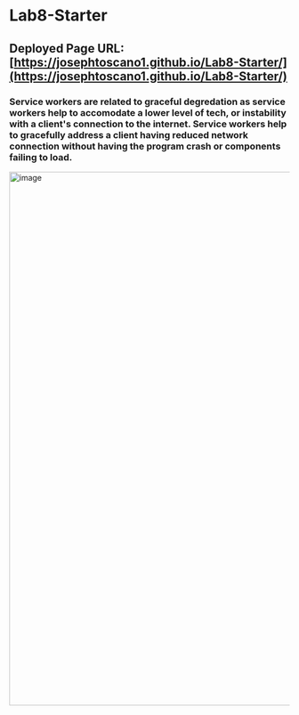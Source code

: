 # Lab8-Starter

## Deployed Page URL: [https://josephtoscano1.github.io/Lab8-Starter/](https://josephtoscano1.github.io/Lab8-Starter/)

### Service workers are related to graceful degredation as service workers help to accomodate a lower level of tech, or instability with a client's connection to the internet. Service workers help to gracefully address a client having reduced network connection without having the program crash or components failing to load. 

<img width="959" alt="image" src="https://github.com/JosephToscano1/Lab8-Starter/assets/97120058/c0915f31-ed2d-4670-93df-91f8dac58008">

